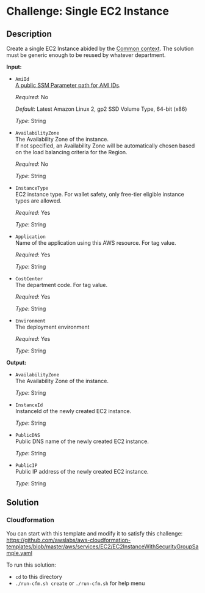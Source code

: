 # Challenge: Single EC2 Instance

## Description

Create a single EC2 Instance abided by the [Common context](../../../README.MD#common-context).
The solution must be generic enough to be reused by whatever department.

**Input:**
  * `AmiId`<br>
    [A public SSM Parameter path for AMI IDs](https://docs.aws.amazon.com/systems-manager/latest/userguide/parameter-store-public-parameters-ami.html).

    *Required*: No

    *Default*: Latest Amazon Linux 2, gp2 SSD Volume Type, 64-bit (x86)

    *Type*: String

  * `AvailabilityZone`<br>
    The Availability Zone of the instance.<br>
    If not specified, an Availability Zone will be automatically chosen based on
    the load balancing criteria for the Region.

    *Required*: No

    *Type*: String

  * `InstanceType`<br>
    EC2 instance type. For wallet safety, only free-tier eligible instance types are allowed.

    *Required*: Yes

    *Type*: String

  * `Application`<br>
    Name of the application using this AWS resource. For tag value.

    *Required*: Yes

    *Type*: String

  * `CostCenter`<br>
    The department code. For tag value.

    *Required*: Yes

    *Type*: String

  * `Environment`<br>
    The deployment environment

    *Required*: Yes

    *Type*: String

**Output:**
  * `AvailabilityZone`<br>
    The Availability Zone of the instance.

    *Type*: String

  * `InstanceId`<br>
    InstanceId of the newly created EC2 instance.

    *Type*: String

  * `PublicDNS`<br>
    Public DNS name of the newly created EC2 instance.

    *Type*: String

  * `PublicIP`<br>
    Public IP address of the newly created EC2 instance.

    *Type*: String

## Solution

### **Cloudformation**

You can start with this template and modify it to satisfy this challenge: https://github.com/awslabs/aws-cloudformation-templates/blob/master/aws/services/EC2/EC2InstanceWithSecurityGroupSample.yaml

To run this solution:
  - `cd` to this directory
  - `./run-cfm.sh create` or `./run-cfm.sh` for help menu